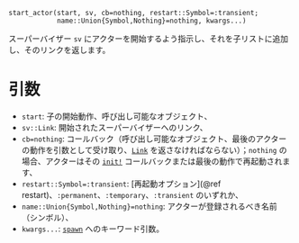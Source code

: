 ```
start_actor(start, sv, cb=nothing, restart::Symbol=:transient; 
            name::Union{Symbol,Nothing}=nothing, kwargs...)
```

スーパーバイザー `sv` にアクターを開始するよう指示し、それを子リストに追加し、そのリンクを返します。

# 引数

  * `start`: 子の開始動作、呼び出し可能なオブジェクト、
  * `sv::Link`: 開始されたスーパーバイザーへのリンク、
  * `cb=nothing`: コールバック（呼び出し可能なオブジェクト、最後のアクターの動作を引数として受け取り、[`Link`](@ref) を返さなければならない）；`nothing` の場合、アクターはその [`init!`](@ref) コールバックまたは最後の動作で再起動されます、
  * `restart::Symbol=:transient`: [再起動オプション](@ref restart)、`:permanent`、`:temporary`、`:transient` のいずれか、
  * `name::Union{Symbol,Nothing}=nothing`: アクターが登録されるべき名前（シンボル）、
  * `kwargs...`: [`spawn`](@ref) へのキーワード引数。
